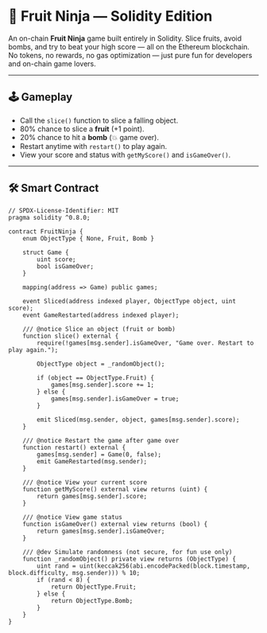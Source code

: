 # 🍉 Fruit Ninja — Solidity Edition   
   
An on-chain **Fruit Ninja** game built entirely in Solidity. Slice fruits, avoid bombs, and try to beat your high score — all on the Ethereum blockchain. No tokens, no rewards, no gas optimization — just pure fun for developers and on-chain game lovers.    
    
---  
     
## 🕹 Gameplay    
   
- Call the `slice()` function to slice a falling object.   
- 80% chance to slice a **fruit** (+1 point).     
- 20% chance to hit a **bomb** (💥 game over).    
- Restart anytime with `restart()` to play again.       
- View your score and status with `getMyScore()` and `isGameOver()`.  
 
---
 
## 🛠 Smart Contract 

```solidity 
// SPDX-License-Identifier: MIT
pragma solidity ^0.8.0; 
 
contract FruitNinja {
    enum ObjectType { None, Fruit, Bomb }

    struct Game {
        uint score;
        bool isGameOver;
    }

    mapping(address => Game) public games;

    event Sliced(address indexed player, ObjectType object, uint score);
    event GameRestarted(address indexed player);

    /// @notice Slice an object (fruit or bomb)
    function slice() external {
        require(!games[msg.sender].isGameOver, "Game over. Restart to play again.");

        ObjectType object = _randomObject();

        if (object == ObjectType.Fruit) {
            games[msg.sender].score += 1;
        } else {
            games[msg.sender].isGameOver = true;
        }

        emit Sliced(msg.sender, object, games[msg.sender].score);
    }

    /// @notice Restart the game after game over
    function restart() external {
        games[msg.sender] = Game(0, false);
        emit GameRestarted(msg.sender);
    }

    /// @notice View your current score
    function getMyScore() external view returns (uint) {
        return games[msg.sender].score;
    }

    /// @notice View game status
    function isGameOver() external view returns (bool) {
        return games[msg.sender].isGameOver;
    }

    /// @dev Simulate randomness (not secure, for fun use only)
    function _randomObject() private view returns (ObjectType) {
        uint rand = uint(keccak256(abi.encodePacked(block.timestamp, block.difficulty, msg.sender))) % 10;
        if (rand < 8) {
            return ObjectType.Fruit;
        } else {
            return ObjectType.Bomb;
        }
    }
}
